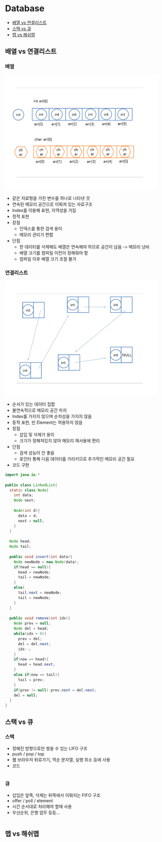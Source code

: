 # Database

- [배열 vs 연결리스트](#배열-vs-연결리스트)
- [스택 vs 큐](#스택-vs-큐)
- [맵 vs 해쉬맵](#맵-vs-해쉬맵)

## 배열 vs 연결리스트
### 배열

![array](../image/datastructure_array.png)

- 같은 자료형을 가진 변수를 하나로 나타낸 것
- 연속된 메모리 공간으로 이뤄져 있는 자료구조
- Index를 이용해 표현, 지역성을 가짐
- 정적 표현
- 장점
  + 인덱스를 통한 검색 용이
  + 메모리 관리가 편함
- 단점
  + 한 데이터를 삭제해도 배열은 연속해야 하므로 공간이 남음 -> 메모리 낭비
  + 배열 크기를 컴파일 이전이 정해줘야 함
  + 컴파일 이후 배열 크기 조절 불가

### 연결리스트

![linkedlist](../image/datastructure_linkedlist.png)

- 순서가 있는 데이터 집합
- 불연속적으로 메모리 공간 차지
- Index를 가지지 않으며 순차성을 가지지 않음
- 동적 표현, 빈 Element는 허용하지 않음
- 장점
  + 삽입 및 삭제가 용이
  + 크기가 정해져있지 않아 메모리 재사용에 편리
- 단점
  + 검색 성능이 안 좋음
  + 포인터 통해 다음 데이터를 가리키므로 추가적인 메모리 공간 필요
- 코드 구현

~~~java
import java.io.*

public class LinkedList{  
  static class Node{
    int data;
    Node next;

    Node(int d){
      data = d;
      next = null;
    }
  }

  Node head;
  Node tail;

  public void insert(int data){
    Node newNode = new Node(data);
    if(head == null){
      head = newNode;
      tail = newNode;
    }
    else{
      tail.next = newNode;
      tail = newNode;
    }
  }

  public void remove(int idx){
    Node prev = null;
    Node del = head;
    while(idx > 0){
      prev = del;
      del = del.next;
      idx--;
    }
    if(now == head){
      head = head.next;
    }
    else if(now == tail){
      tail = prev;
    }
    if(prev != null) prev.next = del.next;
    del = null;
  }
}
~~~

## 스택 vs 큐
### 스택
- 정해진 방향으로만 쌓을 수 있는 LIFO 구조
- push / pop / top
- 웹 브라우저 뒤로가기, 역순 문자열, 실행 취소 등에 사용
- 코드
~~~java
~~~

### 큐
- 삽입은 앞쪽, 삭제는 뒤쪽에서 이뤄지는 FIFO 구조
- offer / poll / element
- 시간 순서대로 처리해야 할때 사용
- 우선순위, 은행 업무 등등...
~~~java
~~~

## 맵 vs 해쉬맵
